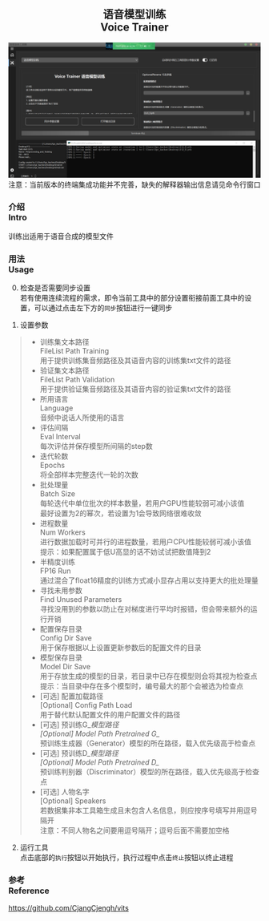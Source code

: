 <div align = "center">

## 语音模型训练<br>Voice Trainer

![Voice Trainer](/docs/media/Page5.png)
注意：当前版本的终端集成功能并不完善，缺失的解释器输出信息请见命令行窗口

</div>


### 介绍<br>Intro
训练出适用于语音合成的模型文件

### 用法<br>Usage
0. 检查是否需要同步设置
<br>若有使用连续流程的需求，即令当前工具中的部分设置衔接前面工具中的设置，可以通过点击左下方的`同步`按钮进行一键同步

1. 设置参数
> - 训练集文本路径<br>FileList Path Training
<br>用于提供训练集音频路径及其语音内容的训练集txt文件的路径
> - 验证集文本路径<br>FileList Path Validation
<br>用于提供验证集音频路径及其语音内容的验证集txt文件的路径
> - 所用语言<br>Language
<br>音频中说话人所使用的语言
> - 评估间隔<br>Eval Interval
<br>每次评估并保存模型所间隔的step数
> - 迭代轮数<br>Epochs
<br>将全部样本完整迭代一轮的次数
> - 批处理量<br>Batch Size
<br>每轮迭代中单位批次的样本数量，若用户GPU性能较弱可减小该值
<br>最好设置为2的幂次，若设置为1会导致网络很难收敛
> - 进程数量<br>Num Workers
<br>进行数据加载时可并行的进程数量，若用户CPU性能较弱可减小该值
<br>提示：如果配置属于低U高显的话不妨试试把数值降到2
> - 半精度训练<br>FP16 Run
<br>通过混合了float16精度的训练方式减小显存占用以支持更大的批处理量
> - 寻找未用参数<br>Find Unused Parameters
<br>寻找没用到的参数以防止在对梯度进行平均时报错，但会带来额外的运行开销
> - 配置保存目录<br>Config Dir Save
<br>用于保存根据以上设置更新参数后的配置文件的目录
> - 模型保存目录<br>Model Dir Save
<br>用于存放生成的模型的目录，若目录中已存在模型则会将其视为检查点
<br>提示：当目录中存在多个模型时，编号最大的那个会被选为检查点
> - [可选] 配置加载路径<br>[Optional] Config Path Load
<br>用于替代默认配置文件的用户配置文件的路径
> - [可选] 预训练G_*模型路径<br>[Optional] Model Path Pretrained G_*
<br>预训练生成器（Generator）模型的所在路径，载入优先级高于检查点
> - [可选] 预训练D_*模型路径<br>[Optional] Model Path Pretrained D_*
<br>预训练判别器（Discriminator）模型的所在路径，载入优先级高于检查点
> - [可选] 人物名字<br>[Optional] Speakers
<br>若数据集非本工具箱生成且未包含人名信息，则应按序号填写并用逗号隔开
<br>注意：不同人物名之间要用逗号隔开；逗号后面不需要加空格

2. 运行工具
<br>点击底部的`执行`按钮以开始执行，执行过程中点击`终止`按钮以终止进程

### 参考<br>Reference
https://github.com/CjangCjengh/vits